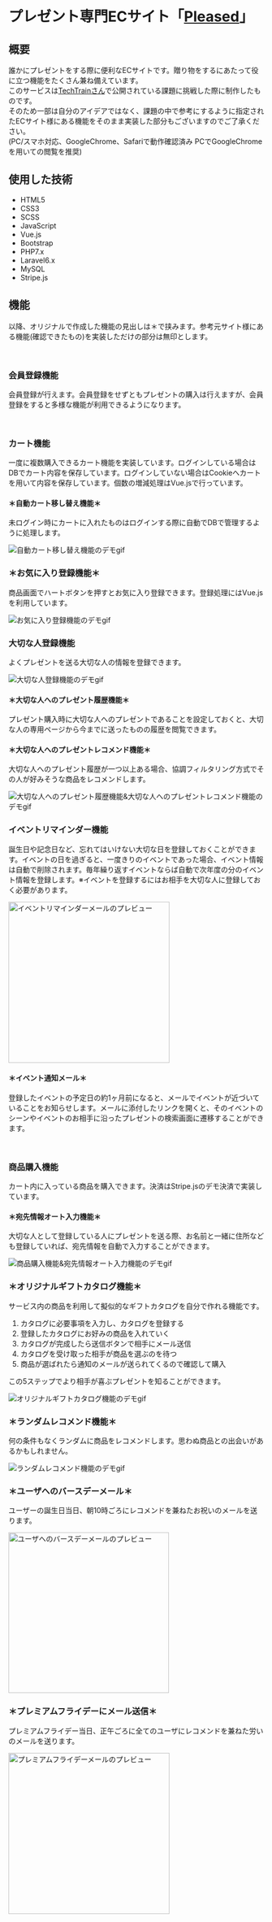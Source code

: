 <h1>プレゼント専門ECサイト「<a href="https://pleased.sumomo.ne.jp/">Pleased</a>」</h1>
<h2>概要</h2>
誰かにプレゼントをする際に便利なECサイトです。贈り物をするにあたって役に立つ機能をたくさん兼ね備えています。<br>
このサービスは<a href="https://techbowl.co.jp/techtrain">TechTrainさん</a>で公開されている課題に挑戦した際に制作したものです。<br>
そのため一部は自分のアイデアではなく、課題の中で参考にするように指定されたECサイト様にある機能をそのまま実装した部分もございますのでご了承ください。<br>
(PC/スマホ対応、GoogleChrome、Safariで動作確認済み PCでGoogleChromeを用いての閲覧を推奨)

<h2>使用した技術</h2>
<ul>
    <li>HTML5</li>
    <li>CSS3</li>
    <li>SCSS</li>
    <li>JavaScript</li>
    <li>Vue.js</li>
    <li>Bootstrap</li>
    <li>PHP7.x</li>
    <li>Laravel6.x</li>
    <li>MySQL</li>
    <li>Stripe.js</li>
</ul>

<h2>機能</h2>
<p>以降、オリジナルで作成した機能の見出しは＊で挟みます。参考元サイト様にある機能(確認できたもの)を実装しただけの部分は無印とします。</p><br>
<h3>会員登録機能</h3>
<p>会員登録が行えます。会員登録をせずともプレゼントの購入は行えますが、会員登録をすると多様な機能が利用できるようになります。</p><br>
<h3>カート機能</h3>
<p>一度に複数購入できるカート機能を実装しています。ログインしている場合はDBでカート内容を保存しています。ログインしていない場合はCookieへカートを用いて内容を保存しています。個数の増減処理はVue.jsで行っています。</p>
<h4>＊自動カート移し替え機能＊</h4>
<p>未ログイン時にカートに入れたものはログインする際に自動でDBで管理するように処理します。</p>
<img src="https://user-images.githubusercontent.com/52749338/94375498-fd14ae80-014e-11eb-8379-30024eddbfc9.gif" alt="自動カート移し替え機能のデモgif">
<br>
<h3>＊お気に入り登録機能＊</h3>
<p>商品画面でハートボタンを押すとお気に入り登録できます。登録処理にはVue.jsを利用しています。</p>
<img src="https://user-images.githubusercontent.com/52749338/94375563-82985e80-014f-11eb-86dc-751ae046b982.gif" alt="お気に入り登録機能のデモgif">
<br>
<h3>大切な人登録機能</h3>
<p>よくプレゼントを送る大切な人の情報を登録できます。</p>
<img src="https://user-images.githubusercontent.com/52749338/94375562-81ffc800-014f-11eb-8eea-8824d478299e.gif" alt="大切な人登録機能のデモgif">
<br>
<h4>＊大切な人へのプレゼント履歴機能＊</h4>
<p>プレゼント購入時に大切な人へのプレゼントであることを設定しておくと、大切な人の専用ページから今までに送ったものの履歴を閲覧できます。</p>
<h4>＊大切な人へのプレゼントレコメンド機能＊</h4>
<p>大切な人へのプレゼント履歴が一つ以上ある場合、協調フィルタリング方式でその人が好みそうな商品をレコメンドします。</p>
<img src="https://user-images.githubusercontent.com/52749338/94375557-7e6c4100-014f-11eb-83ae-980030ba1a08.gif" alt="大切な人へのプレゼント履歴機能&大切な人へのプレゼントレコメンド機能のデモgif">
<br>
<h3>イベントリマインダー機能</h3>
<p>誕生日や記念日など、忘れてはいけない大切な日を登録しておくことができます。イベントの日を過ぎると、一度きりのイベントであった場合、イベント情報は自動で削除されます。毎年繰り返すイベントならば自動で次年度の分のイベント情報を登録します。※イベントを登録するにはお相手を大切な人に登録しておく必要があります。</p>
<img width="317" alt="イベントリマインダーメールのプレビュー" src="https://user-images.githubusercontent.com/52749338/94375717-9f816180-0150-11eb-9305-c6b319c8d142.png">
<h4>＊イベント通知メール＊</h4>
<p>登録したイベントの予定日の約1ヶ月前になると、メールでイベントが近づいていることをお知らせします。メールに添付したリンクを開くと、そのイベントのシーンやイベントのお相手に沿ったプレゼントの検索画面に遷移することができます。</p><br>
<h3>商品購入機能</h3>
<p>カート内に入っている商品を購入できます。決済はStripe.jsのデモ決済で実装しています。</p>
<h4>＊宛先情報オート入力機能＊</h4>
<p>大切な人として登録している人にプレゼントを送る際、お名前と一緒に住所なども登録していれば、宛先情報を自動で入力することができます。</p>
<img src="https://user-images.githubusercontent.com/52749338/94378840-5b4d8b80-0167-11eb-9427-5636cfd860d9.gif" alt="商品購入機能&宛先情報オート入力機能のデモgif">
<br>
<h3>＊オリジナルギフトカタログ機能＊</h3>
<p>サービス内の商品を利用して擬似的なギフトカタログを自分で作れる機能です。</p>
<ol>
    <li>カタログに必要事項を入力し、カタログを登録する</li>
    <li>登録したカタログにお好みの商品を入れていく</li>
    <li>カタログが完成したら送信ボタンで相手にメール送信</li>
    <li>カタログを受け取った相手が商品を選ぶのを待つ</li>
    <li>商品が選ばれたら通知のメールが送られてくるので確認して購入</li>
</ol>
<p>この5ステップでより相手が喜ぶプレゼントを知ることができます。</p>
<img src="https://user-images.githubusercontent.com/52749338/94378836-5557aa80-0167-11eb-91d6-1903f6787403.gif" alt="オリジナルギフトカタログ機能のデモgif">
<br>
<h3>＊ランダムレコメンド機能＊</h3>
<p>何の条件もなくランダムに商品をレコメンドします。思わぬ商品との出会いがあるかもしれません。</p>
<img src="https://user-images.githubusercontent.com/52749338/94375556-7dd3aa80-014f-11eb-965e-285c7e4a8200.gif" alt="ランダムレコメンド機能のデモgif">
<br>
<h3>＊ユーザへのバースデーメール＊</h3>
<p>ユーザーの誕生日当日、朝10時ごろにレコメンドを兼ねたお祝いのメールを送ります。</p>
<img width="316" alt="ユーザへのバースデーメールのプレビュー" src="https://user-images.githubusercontent.com/52749338/94375714-9db79e00-0150-11eb-8302-0b6ee9564b2c.png">
<br>
<h3>＊プレミアムフライデーにメール送信＊</h3>
<p>プレミアムフライデー当日、正午ごろに全てのユーザにレコメンドを兼ねた労いのメールを送ります。</p>
<img width="317" alt="プレミアムフライデーメールのプレビュー" src="https://user-images.githubusercontent.com/52749338/94375712-9b554400-0150-11eb-8a06-d2d8a354dae8.png">
<br>
